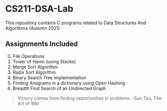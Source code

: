 # CS211-DSA-Lab

This repository contains C programs related to Data Structures And Algorithms (Autumn 2021)

## Assignments Included
0. File Operations
1. Tower of Hanoi (using Stacks)
2. Merge Sort Algorithm
3. Radix Sort Algorithm
4. Binary Search Tree Implementation
5. Finding Anagrams in a dictionary using Open Hashing
6. Breadth First Search of an Undirected Graph


> Victory comes from finding opportunities in problems. -Sun Tzu, The Art of War